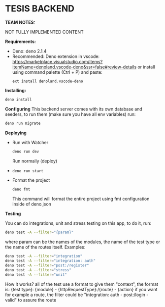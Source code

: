# TESIS BACKEND

**TEAM NOTES:**

NOT FULLY IMPLEMENTED CONTENT

**Requirements:**

- Deno: deno 2.1.4
- Recommended: Deno extension in vscode:
  https://marketplace.visualstudio.com/items?itemName=denoland.vscode-deno&ssr=false#review-details
  or install using command palette (Ctrl + P) and paste:
  ```CommandPalette
  ext install denoland.vscode-deno
  ```

**Installing:**

```bash
deno install
```

**Configuring** This backend server comes with its own database and seeders, to run them (make sure
you have all env variables) run:

```bash
deno run migrate
```

**Deploying**

- Run with Watcher

  ```bash
  deno run dev
  ```

  Run normally (deploy)
- ```bash
  deno run start
  ```
- Format the project

  ```bash
  deno fmt
  ```
  This command will format the entire project using fmt configuration inside of deno.json

**Testing**

  You can do integrations, unit and stress testing on this app, to do it, run:

  ```bash
  deno test -A --filter="{param}"
  ```
  where param can be the names of the modules, the name of the test type or the name of the routes itself. Examples:

  ```bash
  deno test -A --filter="integration"
  deno test -A --filter="integration: auth"
  deno test -A --filter="post:/register"
  deno test -A --filter="stress"
  deno test -A --filter="unit"
  ```

  How it works? all of the test use a format to give them "context", the format is: {test type}: {module} - {httpRequestType}:/{route} - {action}
  if you want for example a route, the filter could be "integration: auth - post:/login - valid" to assure the route
